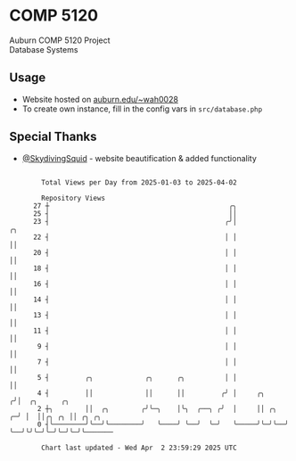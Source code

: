 # COMP 5120
Auburn COMP 5120 Project  
Database Systems

## Usage
- Website hosted on [auburn.edu/~wah0028](https://webhome.auburn.edu/~wah0028/)
- To create own instance, fill in the config vars in `src/database.php`

## Special Thanks
- [@SkydivingSquid](https://github.com/SkydivingSquid) - website beautification & added functionality

```

        Total Views per Day from 2025-01-03 to 2025-04-02

        Repository Views
      27 ┼                                             ╭╮
      25 ┤                                             ││
      23 ┤                                            ╭╯│               ╭╮
      22 ┤                                            │ │               ││
      20 ┤                                            │ │               ││
      18 ┤                                            │ │               ││
      16 ┤                                            │ │               ││
      14 ┤                                            │ │               ││
      13 ┤                                            │ │               ││
      11 ┤                                            │ │               ││
       9 ┤                                            │ │               ││
       7 ┤                                            │ │               ││
       5 ┤         ╭╮             ╭╮      ╭╮          │ │               ││
       4 ┤         ││             ││      ││         ╭╯ │     ╭╮       ╭╯│  ╭╮      ╭╮
       2 ┼╮        ││  ╭╮        ╭╯╰─╮    │╰╮  ╭──╮ ╭╯  │     ││ ╭╮  ╭─╯ │  ││╭╮ ╭╮ ││ ╭╮ ╭╮
       0 ┤╰────────╯╰──╯╰────────╯   ╰────╯ ╰──╯  ╰─╯   ╰─────╯╰─╯╰──╯   ╰──╯╰╯╰─╯╰─╯╰─╯╰─╯╰───────

        Chart last updated - Wed Apr  2 23:59:29 2025 UTC
        
```
